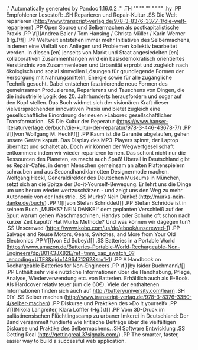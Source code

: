 .\" Automatically generated by Pandoc 1.16.0.2
.\"
.TH "" "" "" "" ""
.hy
.PP
Empfohlener Lesestoff:
.SH Reparieren und Repair\-Kultur
.SS Die Welt
reparieren (http://www.transcript-verlag.de/978-3-8376-3377-1/die-welt-reparieren)
.PP
Open Source und Selbermachen als postkapitalistische Praxis
.PP
\f[I]Andrea Baier / Tom Hansing / Christa Müller / Karin Werner
(Hg.)\f[]
.PP
Weltweit entstehen immer mehr Initiativen des Selbermachens, in denen
eine Vielfalt von Anliegen und Problemen kollektiv bearbeitet werden.
In diesen \[en] jenseits von Markt und Staat angesiedelten \[en]
kollaborativen Zusammenhängen wird ein basisdemokratisch orientiertes
Verständnis von Zusammenleben und Urbanität erprobt und zugleich nach
ökologisch und sozial sinnvollen Lösungen für grundlegende Formen der
Versorgung mit Nahrungsmitteln, Energie sowie für alle zugängliche
Technik gesucht.
Dabei entstehen faszinierende neue Formen des gemeinsamen Produzierens,
Reparierens und Tauschens von Dingen, die die industrielle Logik des 20.
Jahrhunderts herausfordern und sogar auf den Kopf stellen.
Das Buch widmet sich der visionären Kraft dieser vielversprechenden
innovativen Praxis und bietet zugleich eine gesellschaftliche Einordnung
der neuen »Labore« gesellschaftlicher Transformation.
.SS Die Kultur der
Reperatur (https://www.hanser-literaturverlage.de/buch/die-kultur-der-reparatur/978-3-446-43678-7/)
.PP
\f[I]von Wolfgang M. Heckl\f[]
.PP
Kaum ist die Garantie abgelaufen, gehen unsere Geräte kaputt.
Das Display des MP3\-Players spinnt, der Laptop überhitzt und schaltet
ab.
Doch wir können der Wegwerfgesellschaft entkommen: indem wir wieder
reparieren lernen.
Das schont nicht nur die Ressourcen des Planeten, es macht auch Spaß!
Überall in Deutschland gibt es Repair\-Cafés, in denen Menschen
gemeinsam an alten Plattenspielern schrauben und aus Secondhandklamotten
Designermode machen.
Wolfgang Heckl, Generaldirektor des Deutschen Museums in München, setzt
sich an die Spitze der Do\-it\-Yourself\-Bewegung.
Er lehrt uns die Dinge um uns herum wieder wertzuschätzen \- und zeigt
uns den Weg zu mehr Autonomie von der Industrie.
.SS Murks? Nein Danke! (http://murks-nein-danke.de/buch/)
.PP
\f[I]von Stefan Schridde\f[]
.PP
Stefan Schridde ist in seinem Buch „MURKS?
NEIN DANKE!“ dem geplanten Verschleiß auf der Spur: warum gehen
Waschmaschinen, Handys oder Schuhe oft schon nach kurzer Zeit kaputt?
Hat Murks Methode?
Und was können wir dagegen tun?
.SS Unscrewed (https://www.kobo.com/us/de/ebook/unscrewed-1)
.PP
Salvage and Reuse Motors, Gears, Switches, and More from Your Old
Electronics
.PP
\f[I]von Ed Sobey\f[]
.SS Batteries in a Portable
World (https://www.amazon.de/Batteries-Portable-World-Rechargeable-Non-Engineers/dp/B01K3JX82E/ref=tmm_pap_swatch_0?_encoding=UTF8&qid=1496471262&sr=1-1)
.PP
A Handbook on Rechargeable Batteries for Non\-Engineers
.PP
\f[I]by Isidor Buchmann\f[]
.PP
Enthält sehr viele nützliche Informationen über die Handhabung, Pflege,
Analyse, Wiederverwendung etc.
von Batterien.
Erhältlich auch als E\-Book.
Als Hardcover relativ teuer (um die 60€).
Viele der enthaltenen Informationen finden sich auch auf
<http://batteryuniversity.com/learn>
.SH DIY
.SS Selber
machen (http://www.transcript-verlag.de/978-3-8376-3350-4/selber-machen)
.PP
Diskurse und Praktiken des »Do it yourself«
.PP
\f[I]Nikola Langreiter, Klara Löffler (Hg.)\f[]
.PP
Vom 3D\-Druck im palästinensischen Flüchtlingscamp zu urbaner Imkerei in
Deutschland: Der Band versammelt fundierte wie kritische Beiträge über
die vielfältigen Diskurse und Praktike des Selbermachens.
.SH Software Entwicklung
.SS Getting Real (http://gettingreal.37signals.com/)
.PP
The smarter, faster, easier way to build a successful web application.
